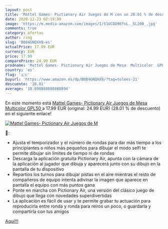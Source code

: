 ```yaml
---
layout: post
title: 'Mattel Games- Pictionary Air Juegos de M con un 28.01 % de descuento'
date: 2020-12-23 02:19:50
image: 'https://m.media-amazon.com/images/I/51UCDD96fnL._SL200_.jpg'
comments: true
category: ofertas
author: ring
slug: 'B084GNQXX8-es'
actualPrice: 17.99 EUR
currency: EUR
price: 17.99
comparePrice: 24.99 EUR
prodname: 'Mattel Games- Pictionary Air Juegos de Mesa  Multicolor  GPL50 '
country: 'es'
flag: '🇪🇸'
buyurl: 'https://www.amazon.es/dp/B084GNQXX8/?tag=tolees-21'
descuento: '28.01'
average: '18.898888888888894'
---
```


En este momento está [Mattel Games- Pictionary Air Juegos de Mesa  Multicolor  GPL50 ](https://www.amazon.es/dp/B084GNQXX8/?tag=tolees-21) a 17.99 EUR (original: 24.99 EUR) (28.01 %  de descuento) en el siguiente enlace!

[![Mattel Games- Pictionary Air Juegos de M](https://m.media-amazon.com/images/I/51UCDD96fnL._SL200_.jpg)](https://www.amazon.es/dp/B084GNQXX8/?tag=tolees-21)

🔎:

- Ajusta el temporizador y el número de rondas para dar más tiempo a los principiantes o niños más pequeños para dibujar el modo selfi te permite dibujar sin límites de tiempo ni de rondas
- Descarga la aplicación gratuita Pictionary Air, apunta con la cámara de la aplicación al jugador que dibuja y aparecerá junto con su dibujo en la pantalla de tu dispositivo
- Repartíos los turnos para dibujar pistas en el aire mientras el resto de compañeros de equipo intenta adivinar la imagen que aparece en pantalla el equipo con más puntos gana
- Ponte en marcha con Pictionary Air, una versión del clásico juego de dibujo que llega con novedades superdivertidas
- La aplicación es fácil de usar y te permite grabar tu actuación para reproducirla entre ronda y ronda para reíros un poco, o guardarla y compartirla con tus amigos

[Aquí!!!](https://www.amazon.es/dp/B084GNQXX8/?tag=tolees-21)
